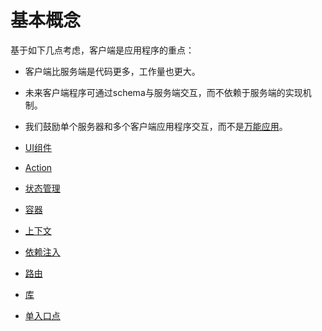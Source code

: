 # 基本概念

基于如下几点考虑，客户端是应用程序的重点：

* 客户端比服务端是代码更多，工作量也更大。
* 未来客户端程序可通过schema与服务端交互，而不依赖于服务端的实现机制。
* 我们鼓励单个服务器和多个客户端应用程序交互，而不是[万能应用](https://voice.kadira.io/say-no-to-isomorphic-apps-b7b7c419c634#.hogcs5r24)。

* [UI组件](ui.md)
* [Action](action.md)
* [状态管理](state.md)
* [容器](container.md)
* [上下文](context.md)
* [依赖注入](di.md)
* [路由](route.md)
* [库](lib.md)
* [单入口点](entry.md)
